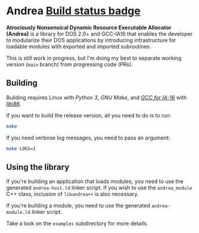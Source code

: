# Andrea [Build status badge](https://github.com/thecatkitty/andrea/actions/workflows/build.yml/badge.svg?event=push)
**Atrociously Nonsensical Dynamic Resource Executable Allocator (Andrea)** is a library for DOS 2.0+ and GCC-IA16 that enables the developer to modularize their DOS applications by introducing infrastructure for loadable modules with exported and imported subroutines.

This is still work in progress, but I'm doing my best to separate working version (`main` branch) from progressing code (PRs).

## Building
Building requires Linux with *Python 3*, *GNU Make*, and *[GCC for IA-16](https://github.com/tkchia/gcc-ia16/)* with *[libi86](https://github.com/tkchia/libi86/)*.

If you want to build the release version, all you need to do is to run:
```sh
make
```

If you need verbose log messages, you need to pass an argument:
```sh
make LOGS=1
```

## Using the library
If you're building an application that loads modules, you need to use the generated `andrea-host.ld` linker script.
If you wish to use the `andrea_module` C++ class, inclusion of `libandrea++` is also necessary.

If you're building a module, you need to use the generated `andrea-module.ld` linker script.

Take a look on the `examples` subdirectory for more details.
